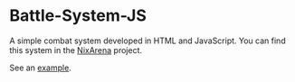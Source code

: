 # Battle-System-JS

A simple combat system developed in HTML and JavaScript.
You can find this system in the [NixArena](https://github.com/Niksune/NixArena) project.

See an [example](https://teivascouarnec.github.io/Battle-System-JS/).
